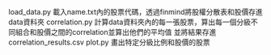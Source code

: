load_data.py
  載入name.txt內的股票代碼，透過finmind將股權分散表和股價存進data資料夾
correlation.py
  計算data資料夾內的每一張股票，算出每一個分級不同組合和股價之間的correlation並算出他們的平均值
  並將結果存進correlation_results.csv
plot.py
  畫出特定分級比例和股價的股票
  
